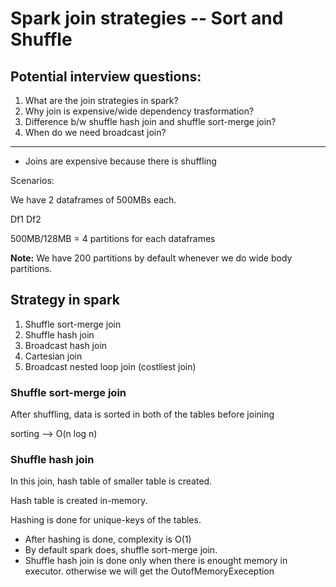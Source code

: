 # Spark join strategies -- Sort and Shuffle

## Potential interview questions:

1. What are the join strategies in spark?
2. Why join is expensive/wide dependency trasformation?
3. Difference b/w shuffle hash join and shuffle sort-merge join?
4. When do we need broadcast join?

-------

* Joins are expensive because there is shuffling

Scenarios:

We have 2 dataframes of 500MBs each.

Df1             Df2

500MB/128MB = 4 partitions for each dataframes

**Note:** We have 200 partitions by default whenever we do wide body partitions.


## Strategy in spark

1. Shuffle sort-merge join
2. Shuffle hash join
3. Broadcast hash join
4. Cartesian join
5. Broadcast nested loop join (costliest join)

### Shuffle sort-merge join

After shuffling, data is sorted in both of the tables before joining

sorting --> O(n log n)

### Shuffle hash join

In this join, hash table of smaller table is created.

Hash table is created in-memory.

Hashing is done for unique-keys of the tables.

* After hashing is done, complexity is O(1)
* By default spark does, shuffle sort-merge join.
* Shuffle hash join is done only when there is enought memory in executor. otherwise we will get the OutofMemoryExeception
